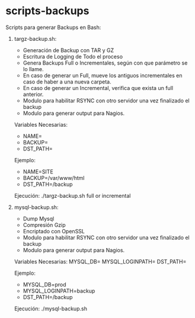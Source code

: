 # scripts-backups

Scripts para generar Backups en Bash:

1. targz-backup.sh:

	- Generación de Backup con TAR y GZ
	- Escritura de Logging de Todo el proceso
	- Genera Backups Full o Incrementales, según con que parámetro se lo llame. 
	- En caso de generar un Full, mueve los antiguos incrementales en caso de haber a una nueva carpeta.
	- En caso de generar un Incremental, verifica que exista un full anterior. 
	- Modulo para habilitar RSYNC con otro servidor una vez finalizado el backup
	- Modulo para generar output para Nagios.
	
	Variables Necesarias:
	- NAME=<Nombre>
	- BACKUP=<Path Backup>
	- DST_PATH=<Path Destino>

	Ejemplo:
	 - NAME=SITE
	 - BACKUP=/var/www/html
	 - DST_PATH=/backup

	 Ejecución:
	./targz-backup.sh full or incremental

2. mysql-backup.sh:

	- Dump Mysql
	- Compresión Gzip
	- Encriptado con OpenSSL
	- Modulo para habilitar RSYNC con otro servidor una vez finalizado el backup
	- Modulo para generar output para Nagios.

	Variables Necesarias:
	MYSQL_DB=<base de datos>
	MYSQL_LOGINPATH=<login path de mysql>
	DST_PATH=<Path Destino>

	Ejemplo:
	 - MYSQL_DB=prod
	 - MYSQL_LOGINPATH=backup
	 - DST_PATH=/backup

	 Ejecución:
	./mysql-backup.sh

